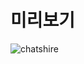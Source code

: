 # 미리보기
![chatshire](https://user-images.githubusercontent.com/96381221/230762647-09610370-759e-4bf7-a028-4be5d842108b.gif)
